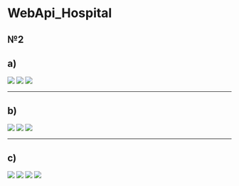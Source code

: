 # WebApi_Hospital
## №2
## a)
<image src="https://github.com/S1eepyFox/Hospital-Web-API-2/assets/134945884/2eec6649-ae51-41a2-a71d-f2afbe456b5f">

<image src="https://github.com/S1eepyFox/Hospital-Web-API-2/assets/134945884/84161fba-4bf4-40f6-8d0b-8a6e65380a7d"> 

<image src="https://github.com/S1eepyFox/Hospital-Web-API-2/assets/134945884/354168ab-ca1f-4579-ae46-10419b714219">

---
## b)
<image src="https://github.com/S1eepyFox/Hospital-Web-API-2/assets/134945884/364b91e3-03fa-46cd-be7c-8055ec6674eb">

<image src="https://github.com/S1eepyFox/Hospital-Web-API-2/assets/134945884/7a7bf813-2339-4900-ba51-2c24e18bf56f">

<image src="https://github.com/S1eepyFox/Hospital-Web-API-2/assets/134945884/de842bb2-0ed9-4cf9-bac0-2318fd4b674b">

---
## c)
<image src="https://github.com/S1eepyFox/Hospital-Web-API-2/assets/134945884/4f0911e8-5962-4fec-a158-ce81a4f23b45">

<image src="https://github.com/S1eepyFox/Hospital-Web-API-2/assets/134945884/ccfc36d2-0ef9-416f-a6c0-7aee74f05525">

<image src="https://github.com/S1eepyFox/Hospital-Web-API-2/assets/134945884/c7e05fe7-820a-4e0d-a77c-fd6394cbdac6">
  
<image src="https://github.com/S1eepyFox/Hospital-Web-API-2/assets/134945884/e5001a01-4d8d-4b47-8991-ab29666e43e3">
